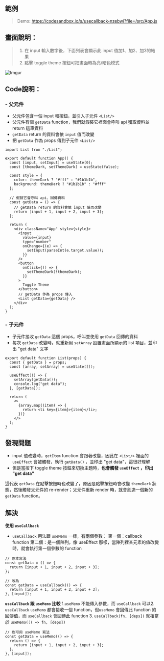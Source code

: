 ## 範例

> Demo: https://codesandbox.io/s/usecallback-nzebwi?file=/src/App.js

## 畫面說明：

> 1. 在 input 輸入數字後，下面列表會顯示此 input 值加1、加2、加3的結果
> 2. 點擊 toggle theme 按鈕可把畫面轉為亮/暗色模式

![Imgur](https://i.imgur.com/ohyRSmA.png)

## Code說明：

### - 父元件

- 父元件包含一個 input 和按鈕，並引入子元件 `<List/>`
- 父元件有個 `getData` function，我們就假裝它裡面會呼叫 api 獲取資料並 return 這筆資料
- `getData` return 的資料會依 `input` 值而改變
- 把 `getData` 作為 props 傳到子元件 `<List/>`

```javascript=1
import List from "./List";

export default function App() {
  const [input, setInput] = useState(0);
  const [themeDark, setThemeDark] = useState(false);

  const style = {
    color: themeDark ? "#fff" : "#1b1b1b",
    background: themeDark ? "#1b1b1b" : "#fff"
  };

  // 假裝它會呼叫 api、回傳資料
  const getData = () => {
    // getData return 的資料會依 input 值而改變
    return [input + 1, input + 2, input + 3];
  };

  return (
    <div className="App" style={style}>
      <input
        value={input}
        type="number"
        onChange={(e) => {
          setInput(parseInt(e.target.value));
        }}
      />
      <button
        onClick={() => {
          setThemeDark(!themeDark);
        }}
      >
        Toggle Theme
      </button>
      // getData 作為 props 傳入
      <List getData={getData} />
    </div>
  );
}

```

### - 子元件

- 子元件接收 `getData` 這個 props，呼叫並使用 `getData` 回傳的資料
- 每次 `getData` 改變時，就重新用 `setArray` 設置畫面所顯示的 list 項目，並印出 "get data" 文字

```javascript=1
export default function List(props) {
  const { getData } = props;
  const [array, setArray] = useState([]);

  useEffect(() => {
    setArray(getData());
    console.log("get data");
  }, [getData]);

  return (
    <>
      {array.map((item) => {
        return <li key={item}>{item}</li>;
      })}
    </>
  );
}
```

## 發現問題

- input 值改變時，`getItem` function 會跟著改變，因此在 `<List/>` 裡面的 `useEffect` 會被觸發，執行 `getData()` ，並印出 "get data"，這很好理解
- 但是當按下 toggle theme 按鈕來切換主題時，**也會觸發 `useEffect` ，印出 "get data"**

這代表 `getData` 在點擊按鈕時也改變了，原因是點擊按鈕時會改變 `themeDark` 狀態，然後觸發父元件的 re-render；父元件重新 render 時，就會創造一個新的 `getData` function。

## 解決

**使用 `useCallback`**

- `useCallback` 用法跟 `useMemo` 一樣，有兩個參數：
  第一個：callback function
  第二個：是一個陣列，像 useEffect 那樣，當陣列裡某元素的值改變時，就會執行第一個參數的 function

```javascript=1
// 原本寫法
const getData = () => {
  return [input + 1, input + 2, input + 3];
};

// 改為
const getData = useCallback(() => {
  return [input + 1, input + 2, input + 3];
}, [input]);
```

**`useCallback` 跟 `useMemo` 比較** 1.`useMemo` 不能傳入參數，而 `useCallback` 可以2. `useCallback` `useMemo` 都會接收一個 function，但`useMemo` 會回傳此 function 的回傳值，而 `useCallback` 會回傳此 function 3. `useCallback(fn, [deps])` 就相當於 `useMemo(() => fn, [deps])`

```javascript=1
// 也可用 useMemo 寫法
const getData = useMemo(() => {
  return () => {
    return [input + 1, input + 2, input + 3];
  };
}, [input]);
```
